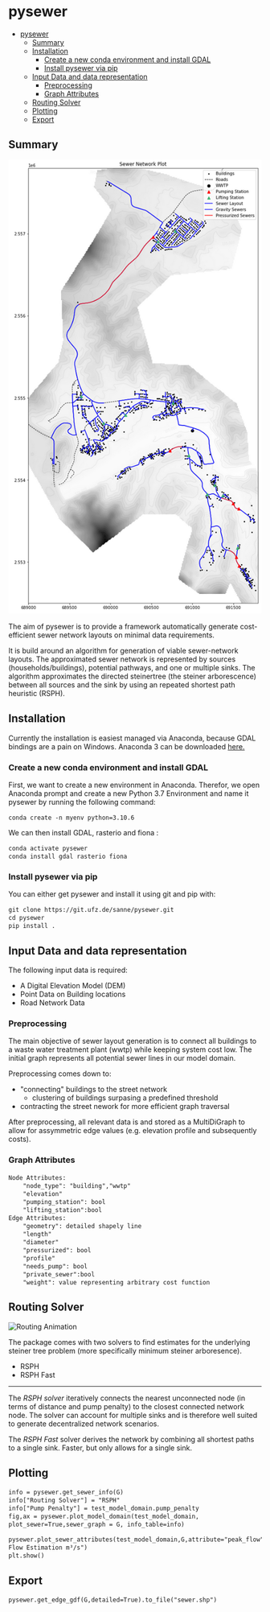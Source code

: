 # pysewer

- [pysewer](#pysewer)
  - [Summary](#summary)
  - [Installation](#installation)
    - [Create a new conda environment and install GDAL](#create-a-new-conda-environment-and-install-gdal)
    - [Install pysewer via pip](#install-pysewer-via-pip)
  - [Input Data and data representation](#input-data-and-data-representation)
    - [Preprocessing](#preprocessing)
    - [Graph Attributes](#graph-attributes)
  - [Routing Solver](#routing-solver)
  - [Plotting](#plotting)
  - [Export](#export)

<!-- /TOC -->

## Summary

![Example of an automatically generated Sewer Network](example_data/plots/modeldomain_pumps.png)

The aim of pysewer is to provide a framework automatically generate cost-efficient sewer network layouts on minimal data requirements. 

It is build around an algorithm for generation of viable sewer-network layouts. The approximated sewer network is represented by sources (households/buildings), potential pathways, and one or multiple sinks. The algorithm approximates the directed steinertree (the steiner arborescence) between all sources and the sink by using an repeated shortest path heuristic (RSPH).  



## Installation
Currently the installation is easiest managed via Anaconda, because GDAL bindings are a pain on Windows. Anaconda 3 can be downloaded [here.](https://www.anaconda.com/products/individual)


### Create a new conda environment and install GDAL
First, we want to create a new environment in Anaconda. Therefor, we open Anaconda prompt and create a new Python 3.7 Environment and name it pysewer by running the following command:

```
conda create -n myenv python=3.10.6
```
We can then install GDAL, rasterio and fiona :

```
conda activate pysewer
conda install gdal rasterio fiona
```

### Install pysewer via pip
You can either get pysewer and install it using git and pip with:
```
git clone https://git.ufz.de/sanne/pysewer.git
cd pysewer
pip install .
```

## Input Data and data representation 

The following input data is required:
- A Digital Elevation Model (DEM)
- Point Data on Building locations
- Road Network Data


### Preprocessing

The main objective of sewer layout generation is to connect all buildings to a waste water treatment plant (wwtp) while keeping system cost low. The initial graph represents all potential sewer lines in our model domain. 

Preprocessing comes down to:

- "connecting" buildings to the street network
    - clustering of buildings surpasing a predefined threshold 
- contracting the street nework for more efficient graph traversal


After preprocessing, all relevant data is and stored as a MultiDiGraph to allow for assymmetric edge values (e.g. elevation profile and subsequently costs). 


### Graph Attributes
```
Node Attributes:
    "node_type": "building","wwtp"
    "elevation"
    "pumping_station": bool
    "lifting_station":bool
Edge Attributes:
    "geometry": detailed shapely line
    "length"
    "diameter"
    "pressurized": bool
    "profile"
    "needs_pump": bool
    "private_sewer":bool
    "weight": value representing arbitrary cost function
```

## Routing Solver

![Routing Animation](example_data/plots/rsph.gif)

The package comes with two solvers to find estimates for the underlying steiner tree problem (more specifically minimum steiner arboresence). 

- RSPH
- RSPH Fast
***

The *RSPH solver* iteratively connects the nearest unconnected node (in terms of distance and pump penalty) to the closest connected network node. The solver can account for multiple sinks and is therefore well suited to generate decentralized network scenarios.

The *RSPH Fast* solver derives the network by combining all shortest paths to a single sink. Faster, but only allows for a single sink. 



## Plotting
```
info = pysewer.get_sewer_info(G)
info["Routing Solver"] = "RSPH"
info["Pump Penalty"] = test_model_domain.pump_penalty
fig,ax = pysewer.plot_model_domain(test_model_domain, plot_sewer=True,sewer_graph = G, info_table=info)
```

```
pysewer.plot_sewer_attributes(test_model_domain,G,attribute="peak_flow",title="Peak Flow Estimation m³/s")
plt.show()
```

## Export
```
pysewer.get_edge_gdf(G,detailed=True).to_file("sewer.shp")
```
